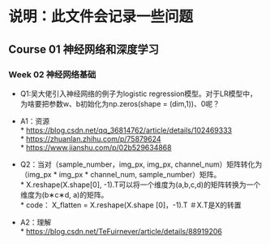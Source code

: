 # 说明：此文件会记录一些问题

## Course 01 神经网络和深度学习
### Week 02 神经网络基础

* Q1:吴大佬引入神经网络的例子为logistic regression模型。对于LR模型中，为啥要把参数w、b初始化为np.zeros(shape = (dim,1))、0呢？  <br>
* A1：资源  <br>
      * https://blog.csdn.net/qq_36814762/article/details/102469333  <br>
      * https://zhuanlan.zhihu.com/p/75879624  <br>
      * https://www.jianshu.com/p/02b529634868  <br>

* Q2：当对（sample_number，img_px, img_px, channel_num）矩阵转化为（img_px * img_px * channel_num, sample_number）矩阵。  <br>
      *   X.reshape(X.shape[0], -1).T可以将一个维度为(a,b,c,d)的矩阵转换为一个维度为(b∗c∗d, a)的矩阵。  <br>
      * code：  X_flatten = X.reshape(X.shape [0]，-1).T ＃X.T是X的转置  <br>
* A2：理解     <br>
      * https://blog.csdn.net/TeFuirnever/article/details/88919206  <br>
